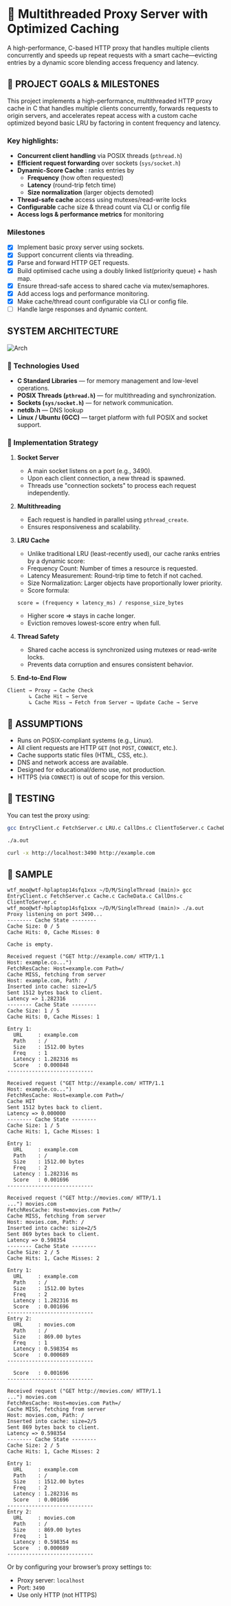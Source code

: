 # 🔁 Multithreaded Proxy Server with Optimized Caching

A high-performance, C-based HTTP proxy that handles multiple clients concurrently and speeds up repeat requests with a smart cache—evicting entries by a dynamic score blending access frequency and latency.

## 🎯 PROJECT GOALS & MILESTONES

This project implements a high-performance, multithreaded HTTP proxy cache in C that handles multiple clients concurrently, forwards requests to origin servers, and accelerates repeat access with a custom cache optimized beyond basic LRU by factoring in content frequency and latency.

### Key highlights:
- **Concurrent client handling** via POSIX threads (`pthread.h`)  
- **Efficient request forwarding** over sockets (`sys/socket.h`)  
- **Dynamic-Score Cache** : ranks entries by  
  - **Frequency** (how often requested)  
  - **Latency** (round-trip fetch time)  
  - **Size normalization** (larger objects demoted)  
- **Thread-safe cache** access using mutexes/read-write locks  
- **Configurable** cache size & thread count via CLI or config file  
- **Access logs & performance metrics** for monitoring 

### Milestones
- [x] Implement basic proxy server using sockets.
- [x] Support concurrent clients via threading.
- [x] Parse and forward HTTP GET requests.
- [x] Build optimised cache using a doubly linked list(priority queue) + hash map.
- [x] Ensure thread-safe access to shared cache via mutex/semaphores.
- [x] Add access logs and performance monitoring.
- [x] Make cache/thread count configurable via CLI or config file.
- [ ] Handle large responses and dynamic content.

## SYSTEM ARCHITECTURE
![Arch](Arch.png)


### 🔧 Technologies Used

- **C Standard Libraries** — for memory management and low-level operations.
- **POSIX Threads (`pthread.h`)** — for multithreading and synchronization.
- **Sockets (`sys/socket.h`)** — for network communication.
- **netdb.h** — DNS lookup
- **Linux / Ubuntu (GCC)** — target platform with full POSIX and socket support.

### 🔄 Implementation Strategy

1. **Socket Server**  
   - A main socket listens on a port (e.g., 3490).  
   - Upon each client connection, a new thread is spawned.  
   - Threads use "connection sockets" to process each request independently.

2. **Multithreading**  
   - Each request is handled in parallel using `pthread_create`.  
   - Ensures responsiveness and scalability.

3. **LRU Cache**  
   - Unlike traditional LRU (least-recently used), our cache ranks entries by a dynamic score:
   - Frequency Count: Number of times a resource is requested.
   - Latency Measurement: Round-trip time to fetch if not cached.
   - Size Normalization: Larger objects have proportionally lower priority.
   - Score formula:
   ```text
   score = (frequency × latency_ms) / response_size_bytes
   ```
   - Higher score ⇒ stays in cache longer.
   - Eviction removes lowest-score entry when full.

4. **Thread Safety**  
   - Shared cache access is synchronized using mutexes or read-write locks.  
   - Prevents data corruption and ensures consistent behavior.

5. **End-to-End Flow**

```text
Client → Proxy → Cache Check
       ↳ Cache Hit → Serve
       ↳ Cache Miss → Fetch from Server → Update Cache → Serve
```


## 📌 ASSUMPTIONS

- Runs on POSIX-compliant systems (e.g., Linux).
- All client requests are HTTP `GET` (not `POST`, `CONNECT`, etc.).
- Cache supports static files (HTML, CSS, etc.).
- DNS and network access are available.
- Designed for educational/demo use, not production.
- HTTPS (via `CONNECT`) is out of scope for this version.



## 🧪 TESTING

You can test the proxy using:
```bash
gcc EntryClient.c FetchServer.c LRU.c CallDns.c ClientToServer.c CacheData.c -o proxy
```
```bash
./a.out
```
```bash
curl -x http://localhost:3490 http://example.com
```


## 🧪 SAMPLE
```text
wtf_moo@wtf-hplaptop14sfq1xxx ~/D/M/SingleThread (main)> gcc EntryClient.c FetchServer.c Cache.c CacheData.c CallDns.c ClientToServer.c
wtf_moo@wtf-hplaptop14sfq1xxx ~/D/M/SingleThread (main)> ./a.out
Proxy listening on port 3490...
-------- Cache State --------
Cache Size: 0 / 5
Cache Hits: 0, Cache Misses: 0

Cache is empty.

Received request ("GET http://example.com/ HTTP/1.1
Host: example.co...")
FetchResCache: Host=example.com Path=/
Cache MISS, fetching from server
Host: example.com, Path: /
Inserted into cache: size=1/5
Sent 1512 bytes back to client.
Latency => 1.282316
-------- Cache State --------
Cache Size: 1 / 5
Cache Hits: 0, Cache Misses: 1

Entry 1:
  URL     : example.com
  Path    : /
  Size    : 1512.00 bytes
  Freq    : 1
  Latency : 1.282316 ms
  Score   : 0.000848
----------------------------

Received request ("GET http://example.com/ HTTP/1.1
Host: example.co...")
FetchResCache: Host=example.com Path=/
Cache HIT
Sent 1512 bytes back to client.
Latency => 0.000000
-------- Cache State --------
Cache Size: 1 / 5
Cache Hits: 1, Cache Misses: 1

Entry 1:
  URL     : example.com
  Path    : /
  Size    : 1512.00 bytes
  Freq    : 2
  Latency : 1.282316 ms
  Score   : 0.001696
----------------------------

Received request ("GET http://movies.com/ HTTP/1.1
...") movies.com
FetchResCache: Host=movies.com Path=/
Cache MISS, fetching from server
Host: movies.com, Path: /
Inserted into cache: size=2/5
Sent 869 bytes back to client.
Latency => 0.598354
-------- Cache State --------
Cache Size: 2 / 5
Cache Hits: 1, Cache Misses: 2

Entry 1:
  URL     : example.com
  Path    : /
  Size    : 1512.00 bytes
  Freq    : 2
  Latency : 1.282316 ms
  Score   : 0.001696
----------------------------
Entry 2:
  URL     : movies.com
  Path    : /
  Size    : 869.00 bytes
  Freq    : 1
  Latency : 0.598354 ms
  Score   : 0.000689
----------------------------

  Score   : 0.001696
----------------------------

Received request ("GET http://movies.com/ HTTP/1.1
...") movies.com
FetchResCache: Host=movies.com Path=/
Cache MISS, fetching from server
Host: movies.com, Path: /
Inserted into cache: size=2/5
Sent 869 bytes back to client.
Latency => 0.598354
-------- Cache State --------
Cache Size: 2 / 5
Cache Hits: 1, Cache Misses: 2

Entry 1:
  URL     : example.com
  Path    : /
  Size    : 1512.00 bytes
  Freq    : 2
  Latency : 1.282316 ms
  Score   : 0.001696
----------------------------
Entry 2:
  URL     : movies.com
  Path    : /
  Size    : 869.00 bytes
  Freq    : 1
  Latency : 0.598354 ms
  Score   : 0.000689
----------------------------

```
Or by configuring your browser’s proxy settings to:
- Proxy server: `localhost`
- Port: `3490`
- Use only HTTP (not HTTPS)


